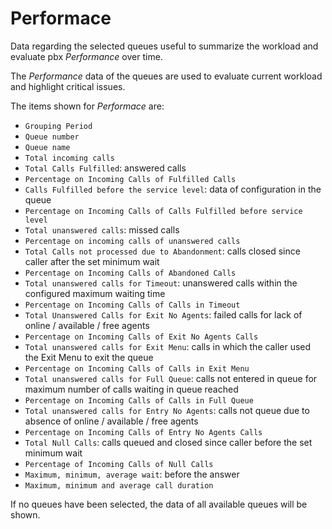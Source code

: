 # Performace

Data regarding the selected queues useful to summarize the
workload and evaluate pbx *Performance* over time.

The *Performance* data of the queues are used to evaluate current workload and highlight critical issues.

The items shown for *Performace*  are:

- `Grouping Period`
- `Queue number`
- `Queue name`
- `Total incoming calls`
- `Total Calls Fulfilled`: answered calls
- `Percentage on Incoming Calls of Fulfilled Calls`
- `Calls Fulfilled before the service level`: data of
configuration in the queue
- `Percentage on Incoming Calls of Calls Fulfilled before
service level`
- `Total unanswered calls`: missed calls
- `Percentage on incoming calls of unanswered calls`
- `Total Calls not processed due to Abandonment`: calls closed since
caller after the set minimum wait
- `Percentage on Incoming Calls of Abandoned Calls`
- `Total unanswered calls for Timeout`: unanswered calls
within the configured maximum waiting time
- `Percentage on Incoming Calls of Calls in Timeout`
- `Total Unanswered Calls for Exit No Agents`: failed calls for
lack of online / available / free agents
- `Percentage on Incoming Calls of Exit No Agents Calls`
- `Total unanswered calls for Exit Menu`: calls in which the
caller used the Exit Menu to exit the queue
- `Percentage on Incoming Calls of Calls in Exit Menu`
- `Total unanswered calls for Full Queue`: calls not entered in
queue for maximum number of calls waiting in queue reached
- `Percentage on Incoming Calls of Calls in Full Queue`
- `Total unanswered calls for Entry No Agents`: calls not
queue due to absence of online / available / free agents
- `Percentage on Incoming Calls of Entry No Agents Calls`
- `Total Null Calls`: calls queued and closed since
caller before the set minimum wait
- `Percentage of Incoming Calls of Null Calls`
- `Maximum, minimum, average wait`: before the answer
- `Maximum, minimum and average call duration`

If no queues have been selected, the data of all available 
queues will be shown.
